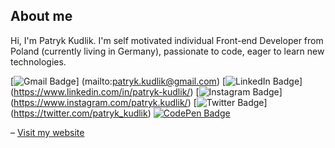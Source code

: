 ## About me 

Hi, I'm Patryk Kudlik. I'm self motivated individual Front-end Developer from Poland (currently living in Germany), passionate to code, eager to learn new technologies. 

[![Gmail Badge](https://img.shields.io/badge/-Gmail-c14438?style=for-the-badge&logo=Gmail&logoColor=white&link=mailto:patryk.kudlik@gmail.com)]    (mailto:patryk.kudlik@gmail.com)
[![LinkedIn Badge](https://img.shields.io/badge/-LinkedIn-blue?style=flat-square&logo=Linkedin&logoColor=white&link=https://www.linkedin.com/in/patryk-kudlik/)]    (https://www.linkedin.com/in/patryk-kudlik/)
[![Instagram Badge](https://img.shields.io/badge/instagram-%23E4405F.svg?&style=for-the-badge&logo=instagram&logoColor=white&link=https://www.instagram.com/patryk.kudlik/)]    (https://www.instagram.com/patryk.kudlik/)
[![Twitter Badge](https://img.shields.io/badge/twitter-%231DA1F2.svg?&style=for-the-badge&logo=twitter&logoColor=white&link=https://twitter.com/patryk_kudlik)]    (https://twitter.com/patryk_kudlik)
[![CodePen Badge](https://img.shields.io/badge/codepen-%231E1F26.svg?&style=for-the-badge&logo=codepen&logoColor=white&link=https://codepen.io/krudi)](https://codepen.io/krudi)

<p>
    &ndash;	
    <a href="https://patrykkudlik.com" title="Portfolio">
        Visit my website
    </a>
</p>
